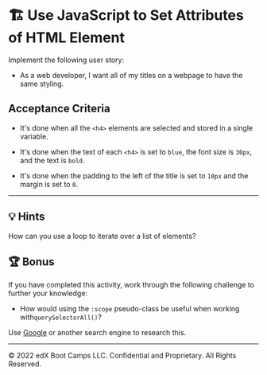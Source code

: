 # 🏗️ Use JavaScript to Set Attributes of HTML Element

Implement the following user story:

* As a web developer, I want all of my titles on a webpage to have the same styling. 

## Acceptance Criteria

* It's done when all the `<h4>` elements are selected and stored in a single variable.

* It's done when the text of each `<h4>` is set to `blue`, the font size is `30px`, and the text is `bold`.

* It's done when the padding to the left of the title is set to `10px` and the margin is set to `0`.

---

## 💡 Hints

How can you use a loop to iterate over a list of elements? 

## 🏆 Bonus

If you have completed this activity, work through the following challenge to further your knowledge:

* How would using the `:scope` pseudo-class be useful when working with`querySelectorAll()`?

Use [Google](https://www.google.com) or another search engine to research this.

---
© 2022 edX Boot Camps LLC. Confidential and Proprietary. All Rights Reserved.
